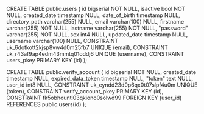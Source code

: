CREATE TABLE public.users (
id bigserial NOT NULL,
isactive bool NOT NULL,
created_date timestamp NULL,
date_of_birth timestamp NULL,
directory_path varchar(255) NULL,
email varchar(100) NULL,
firstname varchar(255) NOT NULL,
lastname varchar(255) NOT NULL,
"password" varchar(255) NOT NULL,
sex int4 NULL,
updated_date timestamp NULL,
username varchar(100) NULL,
CONSTRAINT uk_6dotkott2kjsp8vw4d0m25fb7 UNIQUE (email),
CONSTRAINT uk_r43af9ap4edm43mmtq01oddj6 UNIQUE (username),
CONSTRAINT users_pkey PRIMARY KEY (id)
);

CREATE TABLE public.verify_account (
id bigserial NOT NULL,
created_date timestamp NULL,
expired_data_token timestamp NULL,
"token" text NULL,
user_id int8 NULL,
CONSTRAINT uk_eyndd23d0p6qx0t07slpf4u0m UNIQUE (token),
CONSTRAINT verify_account_pkey PRIMARY KEY (id),
CONSTRAINT fk5obhountl03qkiono0solwd99 FOREIGN KEY (user_id) REFERENCES public.users(id)
);